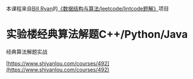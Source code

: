 

本课程来自[Bill Ryan](http://www.yuanbin.me/)的[《数据结构与算法/leetcode/lintcode题解》](https://github.com/billryan/algorithm-exercise)项目
# 实验楼经典算法解题C++/Python/Java
经典算法解题实战

[https://www.shiyanlou.com/courses/492](https://www.shiyanlou.com/courses/492)























